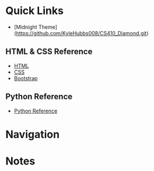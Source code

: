 # Quick Links

  - [Midnight Theme] (https://github.com/KyleHubbs008/CS410_Diamond.git)

## HTML & CSS Reference

  - [HTML](https://www.w3schools.com/html/default.asp)
  - [CSS](https://www.w3schools.com/css/default.asp)
  - [Bootstrap](https://www.w3schools.com/bootstrap5/index.php)

## Python Reference

  - [Python Reference](https://docs.python.org/3/reference/index.html)

# Navigation

# Notes